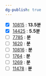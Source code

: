 ```yaml
---
dg-publish: true
---
```

- [x] [10815](https://boj.kr/10815) : **13.5분**
- [x] [14425](https://boj.kr/14425) : **5.5분**
- [ ] [7785](https://boj.kr/7785) : **분**
- [ ] [1620](https://boj.kr/1620) : **분**
- [ ] [10816](https://boj.kr/10816) : **분**
- [ ] [1764](https://boj.kr/1764) : **분**
- [ ] [1269](https://boj.kr/1269) : **분**
- [ ] [11478](https://boj.kr/11478) : **분**